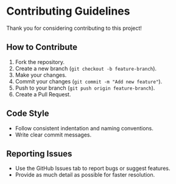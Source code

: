 # Contributing Guidelines

Thank you for considering contributing to this project!

## How to Contribute

1. Fork the repository.
2. Create a new branch (`git checkout -b feature-branch`).
3. Make your changes.
4. Commit your changes (`git commit -m "Add new feature"`).
5. Push to your branch (`git push origin feature-branch`).
6. Create a Pull Request.

## Code Style

- Follow consistent indentation and naming conventions.
- Write clear commit messages.

## Reporting Issues

- Use the GitHub Issues tab to report bugs or suggest features.
- Provide as much detail as possible for faster resolution.
